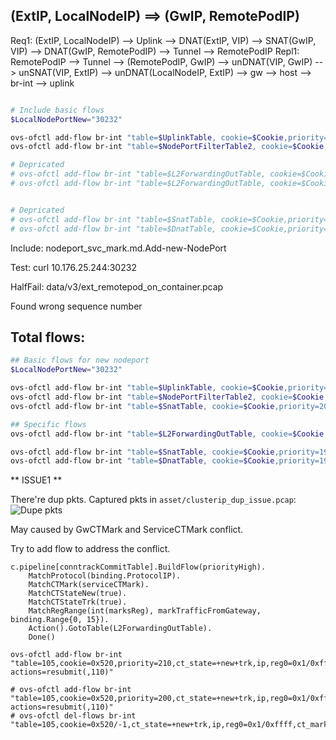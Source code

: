 

## (ExtIP, LocalNodeIP)  ==>  (GwIP, RemotePodIP)

Req1: (ExtIP, LocalNodeIP)  --> Uplink --> DNAT(ExtIP, VIP) -->  SNAT(GwIP, VIP) --> DNAT(GwIP, RemotePodIP) --> Tunnel --> RemotePodIP
Repl1: RemotePodIP --> Tunnel --> (RemotePodIP, GwIP) --> unDNAT(VIP, GwIP) --> unSNAT(VIP, ExtIP) --> unDNAT(LocalNodeIP, ExtIP) --> gw --> host --> br-int --> uplink

``` powershell

# Include basic flows
$LocalNodePortNew="30232"

ovs-ofctl add-flow br-int "table=$UplinkTable, cookie=$Cookie,priority=210,$markTrafficFromUplink,ip,nw_dst=$LocalNodeIP,tcp,tp_dst=$LocalNodePortNew actions=resubmit(,$NodePortFilterTable1)"
ovs-ofctl add-flow br-int "table=$NodePortFilterTable2, cookie=$Cookie,priority=200,ip,tcp,tp_dst=$LocalNodePortNew actions=ct(table=$DnatTable,zone=$DnatCTZone,nat)"

# Depricated
# ovs-ofctl add-flow br-int "table=$L2ForwardingOutTable, cookie=$Cookie,priority=210,$markTrafficFromTunnel,ip,nw_src=$VIP  actions=ct(table=$SnatTable,zone=$SnatCTZone,nat)"
# ovs-ofctl add-flow br-int "table=$L2ForwardingOutTable, cookie=$Cookie,priority=210,$markTrafficFromTunnel,ip,nw_src=$VIP  actions=resubmit(,$PostSnatTable)"


# Depricated
# ovs-ofctl add-flow br-int "table=$SnatTable, cookie=$Cookie,priority=190,$markTrafficFromTunnel,ip,ct_state=-new+trk actions=ct(table=$DnatTable,zone=$DnatCTZone,nat)"
# ovs-ofctl add-flow br-int "table=$DnatTable, cookie=$Cookie,priority=190,$markTrafficFromTunnel,ip,ct_state=-new+trk actions=output:$GwPort"
```

Include: nodeport_svc_mark.md.Add-new-NodePort


Test:
curl 10.176.25.244:30232

HalfFail: data/v3/ext_remotepod_on_container.pcap

Found wrong sequence number

## Total flows:

``` powershell
## Basic flows for new nodeport
$LocalNodePortNew="30232"

ovs-ofctl add-flow br-int "table=$UplinkTable, cookie=$Cookie,priority=210,$markTrafficFromUplink,ip,nw_dst=$LocalNodeIP,tcp,tp_dst=$LocalNodePortNew actions=resubmit(,$NodePortFilterTable1)"
ovs-ofctl add-flow br-int "table=$NodePortFilterTable2, cookie=$Cookie,priority=200,ip,tcp,tp_dst=$LocalNodePortNew actions=ct(table=$DnatTable,zone=$DnatCTZone,nat)"
ovs-ofctl add-flow br-int "table=$SnatTable, cookie=$Cookie,priority=200,$markTrafficFromUplink,ip,tcp,tp_dst=$LocalNodePortNew,ct_state=+new+trk actions=ct(commit,table=$PostSnatTable,zone=$SnatCTZone,nat(src=$GwIP))"

## Specific flows
ovs-ofctl add-flow br-int "table=$L2ForwardingOutTable, cookie=$Cookie,priority=210,$markTrafficFromTunnel,ip,nw_src=$VIP  actions=resubmit(,$PostSnatTable)"

ovs-ofctl add-flow br-int "table=$SnatTable, cookie=$Cookie,priority=190,$markTrafficFromTunnel,ip,ct_state=-new+trk actions=ct(table=$DnatTable,zone=$DnatCTZone,nat)"
ovs-ofctl add-flow br-int "table=$DnatTable, cookie=$Cookie,priority=190,$markTrafficFromTunnel,ip,ct_state=-new+trk actions=output:$GwPort"
```


** ISSUE1 **

There're dup pkts. Captured pkts in `asset/clusterip_dup_issue.pcap`: 
![Dupe pkts](assets/dup_pkts_issue.png)

May caused by GwCTMark and ServiceCTMark conflict.


Try to add flow to address the conflict.
```
c.pipeline[conntrackCommitTable].BuildFlow(priorityHigh).
    MatchProtocol(binding.ProtocolIP).
    MatchCTMark(serviceCTMark).
    MatchCTStateNew(true).
    MatchCTStateTrk(true).
    MatchRegRange(int(marksReg), markTrafficFromGateway, binding.Range{0, 15}).
    Action().GotoTable(L2ForwardingOutTable).
    Done()

ovs-ofctl add-flow br-int "table=105,cookie=0x520,priority=210,ct_state=+new+trk,ip,reg0=0x1/0xffff,ct_mark=0x21 actions=resubmit(,110)"

# ovs-ofctl add-flow br-int "table=105,cookie=0x520,priority=200,ct_state=+new+trk,ip,reg0=0x1/0xffff,ct_mark=0x21 actions=resubmit(,110)"
# ovs-ofctl del-flows br-int "table=105,cookie=0x520/-1,ct_state=+new+trk,ip,reg0=0x1/0xffff,ct_mark=0x21"
```